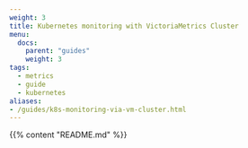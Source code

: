 ```yaml
---
weight: 3
title: Kubernetes monitoring with VictoriaMetrics Cluster
menu:
  docs:
    parent: "guides"
    weight: 3
tags:
  - metrics
  - guide
  - kubernetes
aliases:
- /guides/k8s-monitoring-via-vm-cluster.html
---
```

{{% content "README.md" %}}
